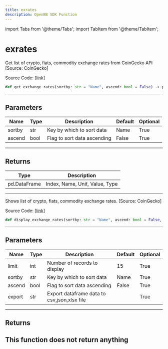 ```yaml
---
title: exrates
description: OpenBB SDK Function
---
```


import Tabs from '@theme/Tabs';
import TabItem from '@theme/TabItem';

# exrates

<Tabs>
<TabItem value="model" label="Model" default>

Get list of crypto, fiats, commodity exchange rates from CoinGecko API [Source: CoinGecko]

Source Code: [[link](https://github.com/OpenBB-finance/OpenBBTerminal/tree/main/openbb_terminal/cryptocurrency/overview/pycoingecko_model.py#L398)]
```python
def get_exchange_rates(sortby: str = "Name", ascend: bool = False) -> pd.DataFrame
```
---
## Parameters
| Name | Type | Description | Default | Optional |
| ---- | ---- | ----------- | ------- | -------- |
| sortby | str | Key by which to sort data | Name | True |
| ascend | bool | Flag to sort data ascending | False | True |

---
## Returns
| Type | Description |
| ---- | ----------- |
| pd.DataFrame | Index, Name, Unit, Value, Type |
---


</TabItem>
<TabItem value="view" label="View">

Shows  list of crypto, fiats, commodity exchange rates. [Source: CoinGecko]

Source Code: [[link](https://github.com/OpenBB-finance/OpenBBTerminal/tree/main/openbb_terminal/cryptocurrency/overview/pycoingecko_view.py#L200)]
```python
def display_exchange_rates(sortby: str = "Name", ascend: bool = False, limit: int = 15, export: str = "") -> None
```
---
## Parameters
| Name | Type | Description | Default | Optional |
| ---- | ---- | ----------- | ------- | -------- |
| limit | int | Number of records to display | 15 | True |
| sortby | str | Key by which to sort data | Name | True |
| ascend | bool | Flag to sort data ascending | False | True |
| export | str | Export dataframe data to csv,json,xlsx file |  | True |

---
## Returns
This function does not return anything
---


</TabItem>
</Tabs>